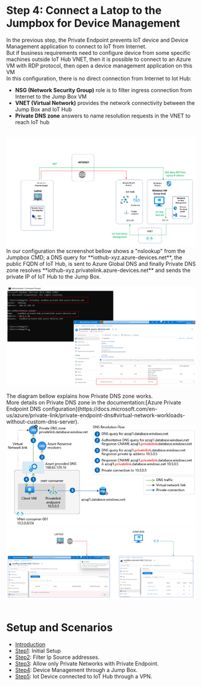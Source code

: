 # Step 4: Connect a Latop to the Jumpbox for Device Management
In the previous step, the Private Endpoint prevents IoT device and Device Management application to connect to IoT from Internet.<br>
But if business requirements need to configure device from some specific machines outside IoT Hub VNET, then it is possible to connect to an Azure VM with RDP protocol, then open a device management application on this VM <br>
In this configuration, there is no direct connection from Internet to Iot Hub: 
- **NSG (Network Security Group)** role is to  filter ingress connection from Internet to the Jump Box VM
- **VNET (Virtual Network)** provides the network connectivity between the Jump Box and IoT Hub
- **Private DNS zone** answers to name resolution requests in the VNET to reach IoT hub
<br> 
<img width="800" alt="jump1" src="https://github.com/chmagitt/iothub-private-endpoint/blob/main/media/Jump1.png">
<br>
In our configuration the screenshot bellow shows a "nslookup" from the Jumpbox CMD;  a DNS query for **iothub-xyz.azure-devices.net**, the public FQDN of IoT Hub,  is sent  to Azure Global DNS  and  finally Private DNS zone resolves  **iothub-xyz.privatelink.azure-devices.net**  and sends the private IP of IoT Hub to the Jump Box.<br>
<br>
<img width="800" alt="jump3" src="https://github.com/chmagitt/iothub-private-endpoint/blob/main/media/Jump3.png">
<br> 
<br>
The diagram bellow explains how Private DNS zone works.<br>
More details on Private DNS zone in the documentation:[Azure Private Endpoint DNS configuration](https://docs.microsoft.com/en-us/azure/private-link/private-endpoint-dns#virtual-network-workloads-without-custom-dns-server).<br>

<img width="500" alt="jump2" src="https://github.com/chmagitt/iothub-private-endpoint/blob/main/media/Jump2.png">
<br>
<img width="800" alt="jump4" src="https://github.com/chmagitt/iothub-private-endpoint/blob/main/media/Jump4.png">
<br>
<br>

# Setup and Scenarios

- [Introduction](https://github.com/chmagitt/iothub-private-endpoint#readme)
- [Step1](https://github.com/chmagitt/iothub-private-endpoint/blob/main/chapters/setup.md): Initial Setup
- [Step2](https://github.com/chmagitt/iothub-private-endpoint/blob/main/chapters/ipfilter.md): Filter Ip Source addresses.
- [Step3](https://github.com/chmagitt/iothub-private-endpoint/blob/main/chapters/endpoint.md): Allow only Private Networks with Private Endpoint.
- [Step4](https://github.com/chmagitt/iothub-private-endpoint/blob/main/chapters/jumpbox.md): Device Management through a Jump Box.
- [Step5](https://github.com/chmagitt/iothub-private-endpoint/blob/main/chapters/vpngateway.md): Iot Device connected to IoT Hub through a VPN.
